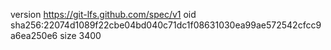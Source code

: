 version https://git-lfs.github.com/spec/v1
oid sha256:22074d1089f22cbe04bd040c71dc1f08631030ea99ae572542cfcc9a6ea250e6
size 3400
